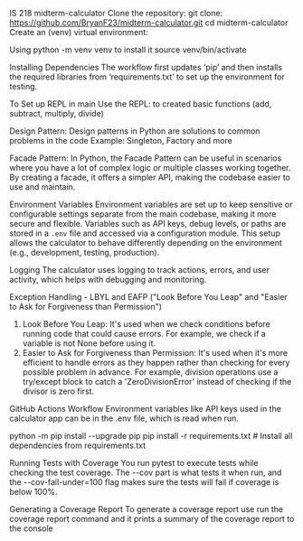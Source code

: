IS 218 midterm-calculator
Clone the repository:
git clone: https://github.com/BryanF23/midterm-calculator.git
cd midterm-calculator
Create an (venv) virtual environment:

Using python -m venv venv to install it
source venv/bin/activate 

Installing Dependencies
The workflow first updates ‘pip’ and then installs the required libraries from ‘requirements.txt’ to set up the environment for testing.

To Set up REPL in main
Use the REPL: to created basic functions (add, subtract, multiply, divide)

Design Pattern: Design patterns in Python are solutions to common problems in the code
Example: Singleton, Factory and more

Facade Pattern: In Python, the Facade Pattern can be useful in scenarios where you have a lot of complex logic or multiple classes working together. By creating a facade, it offers a simpler API, making the codebase easier to use and maintain.

Environment Variables
Environment variables are set up to keep sensitive or configurable settings separate from the main codebase, making it more secure and flexible. Variables such as API keys, debug levels, or paths are stored in a `.env` file and accessed via a configuration module. This setup allows the calculator to behave differently depending on the environment (e.g., development, testing, production).

Logging
The calculator uses logging to track actions, errors, and user activity, which helps with debugging and monitoring. 

 Exception Handling - LBYL and EAFP ("Look Before You Leap" and "Easier to Ask for Forgiveness than Permission")
1. Look Before You Leap: It's used when we check conditions before running code that could cause errors. For example, we check if a variable is not None before using it.
2. Easier to Ask for Forgiveness than Permission: It's used when it's more efficient to handle errors as they happen rather than checking for every possible problem in advance. For example, division operations use a try/except block to catch a 'ZeroDivisionError' instead of checking if the divisor is zero first.



GitHub Actions Workflow 
Environment variables like API keys used in the calculator app can be in the .env file, which is read when run.

 python -m pip install --upgrade pip
 pip install -r requirements.txt  # Install all dependencies from requirements.txt
  
Running Tests with Coverage
You run pytest to execute tests while checking the test coverage. The --cov part is what tests it when run, and the --cov-fail-under=100 flag makes sure the tests will fail if coverage is below 100%.

Generating a Coverage Report
To generate a coverage report use run the coverage report command  and it prints a summary of the coverage report to the console


